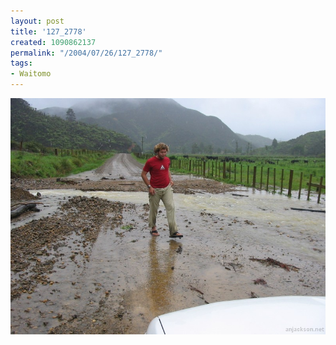 ```yaml
---
layout: post
title: '127_2778'
created: 1090862137
permalink: "/2004/07/26/127_2778/"
tags:
- Waitomo
---
```


<img src="/image/images/127_2778-937.jpg"/>

